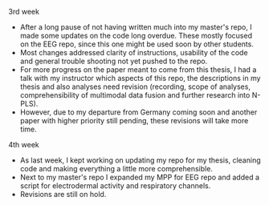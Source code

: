 3rd week
- After a long pause of not having written much into my master's repo, I made some updates on the code long overdue. 
These mostly focused on the EEG repo, since this one might be used soon by other students.
- Most changes addressed clarity of instructions, usability of the code and general trouble shooting not yet
pushed to the repo.
- For more progress on the paper meant to come from this thesis, I had a talk with my instructor which aspects of
this repo, the descriptions in my thesis and also analyses need revision (recording, scope of analyses, comprehensibility
of multimodal data fusion and further research into N-PLS).
- However, due to my departure from Germany coming soon and another paper with higher priority still pending, these 
revisions will take more time.

4th week
- As last week, I kept working on updating my repo for my thesis, cleaning code and making everything a little more
comprehensible.
- Next to my master's repo I expanded my MPP for EEG repo and added a script for electrodermal activity and respiratory channels.
- Revisions are still on hold.
